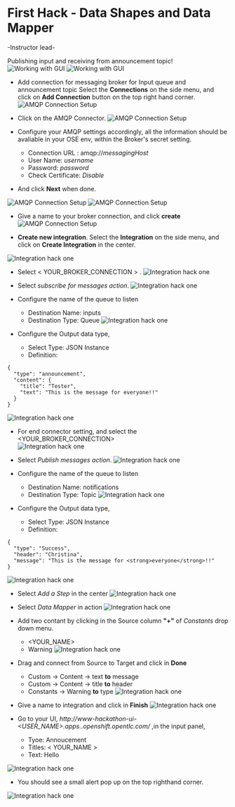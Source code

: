 # First Hack - Data Shapes and Data Mapper
-Instructor lead-

Publishing input and receiving from announcement topic!
![Working with GUI](docs/images/hack-01-01.png)
![Working with GUI](docs/images/hack-01-02.png)

- Add connection for messaging broker for Input queue and announcement topic
Select the **Connections** on the side menu, and click on **Add Connection** button on the top right hand corner.
![AMQP Connection Setup](docs/images/amqp-connection-01.png)

- Click on the AMQP Connector.
![AMQP Connection Setup](docs/images/amqp-connection-02.png)

- Configure your AMQP settings accordingly, all the information should be avaliable in your OSE env, within the Broker's secret setting. 

   	- Connection URL : amqp://*messagingHost* 
   	- User Name: *username*
   	- Password: *password*
   	- Check Certificate: *Disable*

- And click **Next** when done. 

![AMQP Connection Setup](docs/images/amqp-connection-04.png)
![AMQP Connection Setup](docs/images/amqp-connection-03.png)

- Give a name to your broker connection, and click **create** 
![AMQP Connection Setup](docs/images/amqp-connection-05.png)

- **Create new integration**. Select the **Integration** on the side menu, and click on **Create Integration** in the center.

![Integration hack one](docs/images/hackone-integration-01.png)

- Select < YOUR_BROKER_CONNECTION > .
![Integration hack one](docs/images/hackone-integration-02.png)

- Select *subscribe for messages action*. 
![Integration hack one](docs/images/hackone-integration-03.png)

- Configure the name of the queue to listen
	- Destination Name: inputs
	- Destination Type: Queue 
![Integration hack one](docs/images/hackone-integration-04.png)

- Configure the Output data type,  
  	- Select Type: JSON Instance
	- Definition: 
	
```
{
  "type": "announcement",
  "content": {
    "title": "Tester",
    "text": "This is the message for everyone!!"
  }
}
```
![Integration hack one](docs/images/hackone-integration-05.png)

- For end connector setting, and select the <YOUR_BROKER_CONNECTION>   
![Integration hack one](docs/images/hackone-integration-06.png)

- Select *Publish messages action*. 
![Integration hack one](docs/images/hackone-integration-07.png)

- Configure the name of the queue to listen
	- Destination Name: notifications
	- Destination Type: Topic 
![Integration hack one](docs/images/hackone-integration-08.png)

- Configure the Output data type,  
  	- Select Type: JSON Instance
	- Definition: 
	
```
{
  "type": "Success",
  "header": "Christina",
  "message": "This is the message for <strong>everyone</strong>!!"
}
```	
![Integration hack one](docs/images/hackone-integration-09.png)

- Select *Add a Step* in the center
![Integration hack one](docs/images/hackone-integration-10.png)

- Select *Data Mapper* in action
![Integration hack one](docs/images/hackone-integration-12.png)

- Add two contant by clicking in the Source column **"+"** of *Constants* drop down menu. 
	- <YOUR_NAME>
	- Warning 
![Integration hack one](docs/images/hackone-integration-11.png)

- Drag and connect from Source to Target and click in **Done**
	- Custom -> Content -> text **to** message
	- Custom -> Content -> title  **to** header
	- Constants -> Warning **to** type 
![Integration hack one](docs/images/hackone-integration-13.png)

- Give a name to integration and click in **Finish**
![Integration hack one](docs/images/hackone-integration-14.png)

- Go to your UI, *http://www-hackathon-ui-<USER_NAME>.apps.<ID>.openshift.opentlc.com/*
,in the input panel, 
	- Tyoe: Annoucement
	- Titles: < YOUR_NAME >
	- Text: Hello

![Integration hack one](docs/images/hackone-integration-15.png)

- You should see a small alert pop up on the top righthand corner.

![Integration hack one](docs/images/hackone-integration-16.png)